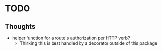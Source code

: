 # TODO

## Thoughts
- helper function for a route's authorization per HTTP verb?
  - Thinking this is best handled by a decorator outside of this package